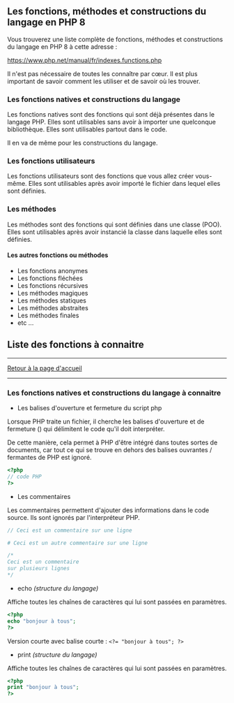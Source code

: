 ## Les fonctions, méthodes et constructions du langage en PHP 8


Vous trouverez une liste complète de fonctions, méthodes et constructions du langage en PHP 8 à cette adresse :

https://www.php.net/manual/fr/indexes.functions.php

Il n'est pas nécessaire de toutes les connaître par cœur. Il est plus important de savoir comment les utiliser et de savoir où les trouver.

### Les fonctions natives et constructions du langage

Les fonctions natives sont des fonctions qui sont déjà présentes dans le langage PHP. Elles sont utilisables sans avoir à importer une quelconque bibliothèque. Elles sont utilisables partout dans le code.

Il en va de même pour les constructions du langage.

### Les fonctions utilisateurs

Les fonctions utilisateurs sont des fonctions que vous allez créer vous-même. Elles sont utilisables après avoir importé le fichier dans lequel elles sont définies.

### Les méthodes

Les méthodes sont des fonctions qui sont définies dans une classe (POO). Elles sont utilisables après avoir instancié la classe dans laquelle elles sont définies.

#### Les autres fonctions ou méthodes

- Les fonctions anonymes
- Les fonctions fléchées
- Les fonctions récursives
- Les méthodes magiques
- Les méthodes statiques
- Les méthodes abstraites
- Les méthodes finales
- etc ...



## Liste des fonctions à connaitre

---

[Retour à la page d'accueil](../../../#menu-de-navigation)

---

### Les fonctions natives et constructions du langage à connaitre

- Les balises d'ouverture et fermeture du script php

Lorsque PHP traite un fichier, il cherche les balises d'ouverture et de fermeture () qui délimitent le code qu'il doit interpréter.

De cette manière, cela permet à PHP d'être intégré dans toutes sortes de documents, car tout ce qui se trouve en dehors des balises ouvrantes / fermantes de PHP est ignoré.

```php
<?php
// code PHP
?>
```

- Les commentaires

Les commentaires permettent d'ajouter des informations dans le code source. Ils sont ignorés par l'interpréteur PHP.

```php
// Ceci est un commentaire sur une ligne

# Ceci est un autre commentaire sur une ligne

/*
Ceci est un commentaire
sur plusieurs lignes
*/
```

- echo *(structure du langage)*

Affiche toutes les chaînes de caractères qui lui sont passées en paramètres.

```php
<?php
echo "bonjour à tous";
?>
```

Version courte avec balise courte : `<?= "bonjour à tous"; ?>`

- print *(structure du langage)*

Affiche toutes les chaînes de caractères qui lui sont passées en paramètres.

```php
<?php
print "bonjour à tous";
?>
```




